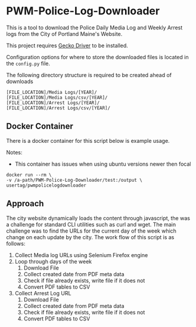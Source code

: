 # PWM-Police-Log-Downloader

This is a tool to download the Police Daily Media Log and Weekly Arrest logs from the City of Portland Maine's Website.

This project requires [Gecko Driver](https://github.com/mozilla/geckodriver) to be installed.

Configuration options for where to store the downloaded files is located in the `config.py` file.

The following directory structure is required to be created ahead of downloads
```
[FILE_LOCATION]/Media Logs/[YEAR]/
[FILE_LOCATION]/Media Logs/csv/[YEAR]/
[FILE_LOCATION]/Arrest Logs/[YEAR]/
[FILE_LOCATION]/Arrest Logs/csv/[YEAR]/
```

## Docker Container
There is a docker container for this script below is example usage.

Notes:
* This container has issues when using ubuntu versions newer then focal

```
docker run --rm \
-v /a-path/PWM-Police-Log-Downloader/test:/output \
usertag/pwmpolicelogdownloader
```

## Approach
The city website dynamically loads the content through javascript, the was a challenge for standard CLI utilities such as curl and wget. The main challenge was to find the URLs for the current day of the week which change on each update by the city. The work flow of this script is as follows:

1. Collect Media log URLs using Selenium Firefox engine
2. Loop through days of the week
    1. Download File 
    2. Collect created date from PDF meta data
    3. Check if file already exists, write file if it does not
    4. Convert PDF tables to CSV
3. Collect Arrest Log URL
    1. Download File 
    2. Collect created date from PDF meta data
    3. Check if file already exists, write file if it does not
    4. Convert PDF tables to CSV
